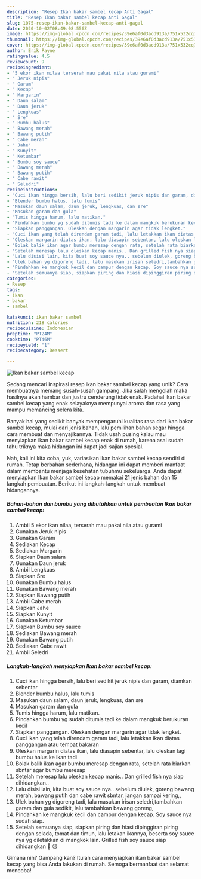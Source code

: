 ```yaml
---
description: "Resep Ikan bakar sambel kecap Anti Gagal"
title: "Resep Ikan bakar sambel kecap Anti Gagal"
slug: 1075-resep-ikan-bakar-sambel-kecap-anti-gagal
date: 2020-10-02T08:49:08.556Z
image: https://img-global.cpcdn.com/recipes/39e6af0d3acd913a/751x532cq70/ikan-bakar-sambel-kecap-foto-resep-utama.jpg
thumbnail: https://img-global.cpcdn.com/recipes/39e6af0d3acd913a/751x532cq70/ikan-bakar-sambel-kecap-foto-resep-utama.jpg
cover: https://img-global.cpcdn.com/recipes/39e6af0d3acd913a/751x532cq70/ikan-bakar-sambel-kecap-foto-resep-utama.jpg
author: Erik Payne
ratingvalue: 4.5
reviewcount: 9
recipeingredient:
- "5 ekor ikan nilaa terserah mau pakai nila atau gurami"
- " Jeruk nipis"
- " Garam"
- " Kecap"
- " Margarin"
- " Daun salam"
- " Daun jeruk"
- " Lengkuas"
- " Sre"
- " Bumbu halus"
- " Bawang merah"
- " Bawang putih"
- " Cabe merah"
- " Jahe"
- " Kunyit"
- " Ketumbar"
- " Bumbu soy sauce"
- " Bawang merah"
- " Bawang putih"
- " Cabe rawit"
- " Seledri"
recipeinstructions:
- "Cuci ikan hingga bersih, lalu beri sedikit jeruk nipis dan garam, diamkan sebentar"
- "Blender bumbu halus, lalu tumis"
- "Masukan daun salam, daun jeruk, lengkuas, dan sre"
- "Masukan garam dan gula"
- "Tumis hingga harum, lalu matikan."
- "Pindahkan bumbu yg sudah ditumis tadi ke dalam mangkuk berukuran kecil"
- "Siapkan panggangan. Oleskan dengan margarin agar tidak lengket."
- "Cuci ikan yang telah direndam garam tadi, lalu letakkan ikan diatas panggangan atau tempat bakaran"
- "Oleskan margarin diatas ikan, lalu diasapin sebentar, lalu oleskan lagi bumbu halus ke ikan tadi"
- "Bolak balik ikan agar bumbu meresap dengan rata, setelah rata biarkan sbntar agar bumbu meresap"
- "Setelah meresap lalu oleskan kecap manis.. Dan grilled fish nya siap dihidangkan.."
- "Lalu disisi lain, kita buat soy sauce nya.. sebelum diulek, goreng bawang merah, bawang putih dan cabe rawit sbntar, jangan sampai kering,,"
- "Ulek bahan yg digoreng tadi, lalu masukan irisan seledri,tambahkan garam dan gula sedikit, lalu tambahkan bawang goreng,"
- "Pindahkan ke mangkuk kecil dan campur dengan kecap. Soy sauce nya sudah siap."
- "Setelah semuanya siap, siapkan piring dan hiasi dipinggiran piring dengan selada, tomat dan timun, lalu letakan ikannya, beserta soy sauce nya yg diletakkan di mangkok lain. Grilled fish soy sauce siap dihidangkan 🤗 😘"
categories:
- Resep
tags:
- ikan
- bakar
- sambel

katakunci: ikan bakar sambel 
nutrition: 218 calories
recipecuisine: Indonesian
preptime: "PT24M"
cooktime: "PT46M"
recipeyield: "1"
recipecategory: Dessert

---
```



![Ikan bakar sambel kecap](https://img-global.cpcdn.com/recipes/39e6af0d3acd913a/751x532cq70/ikan-bakar-sambel-kecap-foto-resep-utama.jpg)

Sedang mencari inspirasi resep ikan bakar sambel kecap yang unik? Cara membuatnya memang susah-susah gampang. Jika salah mengolah maka hasilnya akan hambar dan justru cenderung tidak enak. Padahal ikan bakar sambel kecap yang enak selayaknya mempunyai aroma dan rasa yang mampu memancing selera kita.



Banyak hal yang sedikit banyak mempengaruhi kualitas rasa dari ikan bakar sambel kecap, mulai dari jenis bahan, lalu pemilihan bahan segar hingga cara membuat dan menyajikannya. Tidak usah pusing kalau mau menyiapkan ikan bakar sambel kecap enak di rumah, karena asal sudah tahu triknya maka hidangan ini dapat jadi sajian spesial.


Nah, kali ini kita coba, yuk, variasikan ikan bakar sambel kecap sendiri di rumah. Tetap berbahan sederhana, hidangan ini dapat memberi manfaat dalam membantu menjaga kesehatan tubuhmu sekeluarga. Anda dapat menyiapkan Ikan bakar sambel kecap memakai 21 jenis bahan dan 15 langkah pembuatan. Berikut ini langkah-langkah untuk membuat hidangannya.

<!--inarticleads1-->

##### Bahan-bahan dan bumbu yang dibutuhkan untuk pembuatan Ikan bakar sambel kecap:

1. Ambil 5 ekor ikan nilaa, terserah mau pakai nila atau gurami
1. Gunakan  Jeruk nipis
1. Gunakan  Garam
1. Sediakan  Kecap
1. Sediakan  Margarin
1. Siapkan  Daun salam
1. Gunakan  Daun jeruk
1. Ambil  Lengkuas
1. Siapkan  Sre
1. Gunakan  Bumbu halus
1. Gunakan  Bawang merah
1. Siapkan  Bawang putih
1. Ambil  Cabe merah
1. Siapkan  Jahe
1. Siapkan  Kunyit
1. Gunakan  Ketumbar
1. Siapkan  Bumbu soy sauce
1. Sediakan  Bawang merah
1. Gunakan  Bawang putih
1. Sediakan  Cabe rawit
1. Ambil  Seledri




<!--inarticleads2-->

##### Langkah-langkah menyiapkan Ikan bakar sambel kecap:

1. Cuci ikan hingga bersih, lalu beri sedikit jeruk nipis dan garam, diamkan sebentar
1. Blender bumbu halus, lalu tumis
1. Masukan daun salam, daun jeruk, lengkuas, dan sre
1. Masukan garam dan gula
1. Tumis hingga harum, lalu matikan.
1. Pindahkan bumbu yg sudah ditumis tadi ke dalam mangkuk berukuran kecil
1. Siapkan panggangan. Oleskan dengan margarin agar tidak lengket.
1. Cuci ikan yang telah direndam garam tadi, lalu letakkan ikan diatas panggangan atau tempat bakaran
1. Oleskan margarin diatas ikan, lalu diasapin sebentar, lalu oleskan lagi bumbu halus ke ikan tadi
1. Bolak balik ikan agar bumbu meresap dengan rata, setelah rata biarkan sbntar agar bumbu meresap
1. Setelah meresap lalu oleskan kecap manis.. Dan grilled fish nya siap dihidangkan..
1. Lalu disisi lain, kita buat soy sauce nya.. sebelum diulek, goreng bawang merah, bawang putih dan cabe rawit sbntar, jangan sampai kering,,
1. Ulek bahan yg digoreng tadi, lalu masukan irisan seledri,tambahkan garam dan gula sedikit, lalu tambahkan bawang goreng,
1. Pindahkan ke mangkuk kecil dan campur dengan kecap. Soy sauce nya sudah siap.
1. Setelah semuanya siap, siapkan piring dan hiasi dipinggiran piring dengan selada, tomat dan timun, lalu letakan ikannya, beserta soy sauce nya yg diletakkan di mangkok lain. Grilled fish soy sauce siap dihidangkan 🤗 😘




Gimana nih? Gampang kan? Itulah cara menyiapkan ikan bakar sambel kecap yang bisa Anda lakukan di rumah. Semoga bermanfaat dan selamat mencoba!
